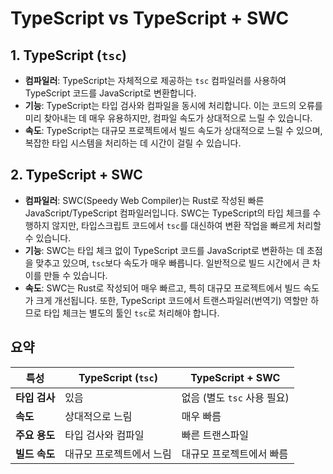 # TypeScript vs TypeScript + SWC

## 1. TypeScript (`tsc`)

- **컴파일러**: TypeScript는 자체적으로 제공하는 `tsc` 컴파일러를 사용하여 TypeScript 코드를 JavaScript로 변환합니다.
- **기능**: TypeScript는 타입 검사와 컴파일을 동시에 처리합니다. 이는 코드의 오류를 미리 찾아내는 데 매우 유용하지만, 컴파일 속도가 상대적으로 느릴 수 있습니다.
- **속도**: TypeScript는 대규모 프로젝트에서 빌드 속도가 상대적으로 느릴 수 있으며, 복잡한 타입 시스템을 처리하는 데 시간이 걸릴 수 있습니다.

## 2. TypeScript + SWC

- **컴파일러**: SWC(Speedy Web Compiler)는 Rust로 작성된 빠른 JavaScript/TypeScript 컴파일러입니다. SWC는 TypeScript의 타입 체크를 수행하지 않지만, 타입스크립트 코드에서 `tsc`를 대신하여 변환 작업을 빠르게 처리할 수 있습니다.
- **기능**: SWC는 타입 체크 없이 TypeScript 코드를 JavaScript로 변환하는 데 초점을 맞추고 있으며, `tsc`보다 속도가 매우 빠릅니다. 일반적으로 빌드 시간에서 큰 차이를 만들 수 있습니다.
- **속도**: SWC는 Rust로 작성되어 매우 빠르고, 특히 대규모 프로젝트에서 빌드 속도가 크게 개선됩니다. 또한, TypeScript 코드에서 트랜스파일러(번역기) 역할만 하므로 타입 체크는 별도의 툴인 `tsc`로 처리해야 합니다.

## 요약

| 특성                       | TypeScript (`tsc`)          | TypeScript + SWC            |
|----------------------------|-----------------------------|-----------------------------|
| **타입 검사**               | 있음                        | 없음 (별도 `tsc` 사용 필요)  |
| **속도**                    | 상대적으로 느림             | 매우 빠름                   |
| **주요 용도**                | 타입 검사와 컴파일          | 빠른 트랜스파일             |
| **빌드 속도**                | 대규모 프로젝트에서 느림   | 대규모 프로젝트에서 빠름   |